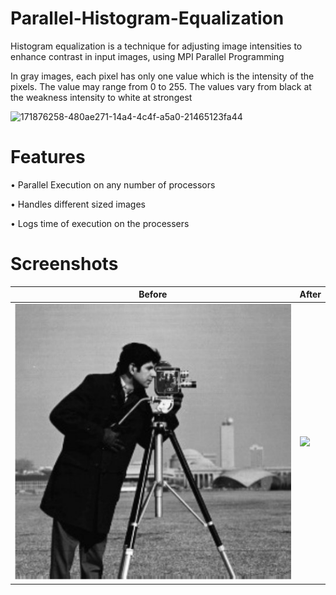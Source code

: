 # Parallel-Histogram-Equalization

Histogram equalization is a technique for adjusting image intensities to enhance contrast in input images, using MPI Parallel Programming

In gray images, each pixel has only one value which is the intensity of the pixels. The value may range from 0 to 255. The values vary from black at the weakness intensity to white at strongest

![171876258-480ae271-14a4-4c4f-a5a0-21465123fa44](https://github.com/omarkhaled646/Parallel-Histogram-Equalization/assets/63152184/570a71ca-eaf7-42e0-8510-11bce59e2a1c)

# Features
• Parallel Execution on any number of processors

• Handles different sized images

• Logs time of execution on the processers

# Screenshots

| Before | After |
| ------------ | ------------- |
| ![](Data/Input/N.png) | ![](Data/Output/N.png) 


